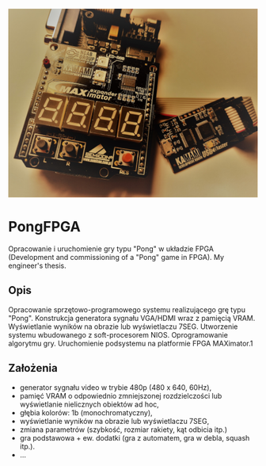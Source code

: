 ![ReadMe](ReadMe.jpg)
# PongFPGA
Opracowanie i uruchomienie gry typu "Pong" w układzie FPGA (Development and commissioning of a "Pong" game in FPGA). My engineer's thesis.

## Opis
Opracowanie sprzętowo-programowego systemu realizującego grę typu "Pong". Konstrukcja generatora sygnału VGA/HDMI wraz z pamięcią VRAM. Wyświetlanie wyników na obrazie lub wyświetlaczu 7SEG. Utworzenie systemu wbudowanego z soft-procesorem NIOS. Oprogramowanie algorytmu gry. Uruchomienie podsystemu na platformie FPGA MAXimator.1

## Założenia
* generator sygnału video w trybie 480p (480 x 640, 60Hz),
* pamięć VRAM o odpowiednio zmniejszonej rozdzielczości lub wyświetlanie nielicznych obiektów ad hoc,
* głębia kolorów: 1b (monochromatyczny),
* wyświetlanie wyników na obrazie lub wyświetlaczu 7SEG,
* zmiana parametrów (szybkość, rozmiar rakiety, kąt odbicia itp.)
* gra podstawowa + ew. dodatki (gra z automatem, gra w debla, squash itp.).
* ...
